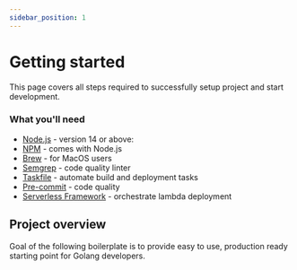 ```yaml
---
sidebar_position: 1
---
```


# Getting started

This page covers all steps required to successfully setup project and start development.


### What you'll need

- [Node.js](https://nodejs.org/en/download/) - version 14 or above:
- [NPM](https://www.npmjs.com/) - comes with Node.js
- [Brew](https://brew.sh/) - for MacOS users
- [Semgrep](https://semgrep.dev/) - code quality linter
- [Taskfile](https://taskfile.dev/) - automate build and deployment tasks
- [Pre-commit](https://pre-commit.com/) - code quality
- [Serverless Framework](https://www.serverless.com/) - orchestrate lambda deployment

## Project overview

Goal of the following boilerplate is to provide easy to use, production ready starting point for Golang developers.
